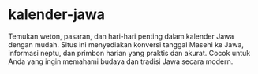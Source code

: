# kalender-jawa
 Temukan weton, pasaran, dan hari-hari penting dalam kalender Jawa dengan mudah. Situs ini menyediakan konversi tanggal Masehi ke Jawa, informasi neptu, dan primbon harian yang praktis dan akurat. Cocok untuk Anda yang ingin memahami budaya dan tradisi Jawa secara modern.
